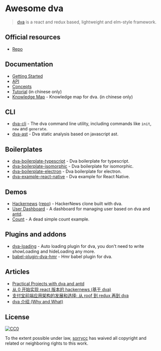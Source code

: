 
# Awesome dva

> [dva](https://github.com/dvajs/dva) is a react and redux based, lightweight and elm-style framework.

## Official resources

- [Repo](https://github.com/dvajs/dva)

## Documentation

- [Getting Started](https://github.com/dvajs/dva-docs/blob/master/v1/en-us/getting-started.md)
- [API](https://github.com/dvajs/dva#api)
- [Concepts](https://github.com/dvajs/dva-docs/blob/master/v1/en-us/concepts.md)
- [Tutorial](https://github.com/dvajs/dva-docs/blob/master/v1/zh-cn/tutorial/01-%E6%A6%82%E8%A6%81.md) (in chinese only)
- [Knowledge Map](https://github.com/dvajs/dva-knowledgemap) - Knowledge map for dva. (in chinese only)

## CLI

- [dva-cli](https://github.com/dvajs/dva-cli) - The dva command line utility, including commands like `init`, `new` and `generate`.
- [dva-ast](https://github.com/dvajs/dva-ast) - Dva static analysis based on javascript ast.

## Boilerplates

- [dva-boilerplate-typescript](https://github.com/sorrycc/dva-boilerplate-typescript) - Dva boilerplate for typescript.
- [dva-boilerplate-isomorphic](https://github.com/sorrycc/dva-boilerplate-isomorphic) - Dva boilerplate for isomorphic.
- [dva-boilerplate-electron](https://github.com/sorrycc/dva-boilerplate-electron) - Dva boilerplate for electron.
- [dva-example-react-native](https://github.com/sorrycc/dva-example-react-native) - Dva example for React Native.


## Demos

- [Hackernews](https://dvajs.github.io/dva-hackernews/) ([repo](https://github.com/dvajs/dva-hackernews)) - HackerNews clone built with dva.
- [User Dashboard](https://github.com/dvajs/dva/blob/master/examples/user-dashboard) - A dashboard for managing user based on dva and [antd](https://github.com/ant-design/ant-design).
- [Count](https://github.com/dvajs/dva/tree/master/examples/count) - A dead simple count example.

## Plugins and addons

- [dva-loading](https://github.com/dvajs/dva-loading) - Auto loading plugin for dva, you don't need to write showLoading and hideLoading any more.
- [babel-plugin-dva-hmr](https://github.com/dvajs/babel-plugin-dva-hmr) - Hmr babel plugin for dva.

## Articles

- [Practical Projects with dva and antd](https://ant.design/docs/react/practical-projects)
- [从 0 开始实现 react 版本的 hackernews (基于 dva)](https://github.com/sorrycc/blog/issues/9)
- [支付宝前端应用架构的发展和选择: 从 roof 到 redux 再到 dva](https://github.com/sorrycc/blog/issues/6)
- [dva 介绍 (Why and What)](https://github.com/dvajs/dva/issues/1)

## License

[![CC0](http://mirrors.creativecommons.org/presskit/buttons/88x31/svg/cc-zero.svg)](https://creativecommons.org/publicdomain/zero/1.0/)

To the extent possible under law, [sorrycc](https://github.com/sorrycc) has waived all copyright and related or neighboring rights to this work.
